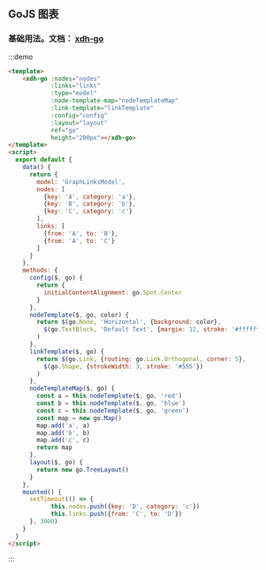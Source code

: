 <script>
  export default {
    data() {
      return {
        model: 'GraphLinksModel',
        nodes: [
          {key: 'A', category: 'a'},
          {key: 'B', category: 'b'},
          {key: 'C', category: 'c'}
        ],
        links: [
          {from: 'A', to: 'B'},
          {from: 'A', to: 'C'}
        ]
      }
    },
    methods: {
      config($, go) {
        return {
          initialContentAlignment: go.Spot.Center
        }
      },
      nodeTemplate($, go, color) {
        return $(go.Node, 'Horizontal', {background: color},
          $(go.TextBlock, 'Default Text', {margin: 12, stroke: '#ffffff'}, new go.Binding('text', 'key'))
        )
      },
      linkTemplate($, go) {
        return $(go.Link, {routing: go.Link.Orthogonal, corner: 5},
          $(go.Shape, {strokeWidth: 3, stroke: '#555'})
        )
      },
      nodeTemplateMap($, go) {
        const a = this.nodeTemplate($, go, 'red')
        const b = this.nodeTemplate($, go, 'blue')
        const c = this.nodeTemplate($, go, 'green')
        const map = new go.Map()
        map.add('a', a)
        map.add('b', b)
        map.add('c', c)
        return map
      },
      layout($, go) {
        return new go.TreeLayout()
      }
    },
    mounted() {
      setTimeout(() => {
            this.nodes.push({key: 'D', category: 'c'})
            this.links.push({from: 'C', to: 'D'})
      }, 3000)
    }
  }
</script>
## GoJS 图表

### 基础用法。文档： [xdh-go](#/src/widgets%2Fmodule-widgets_xdh-go.html)

:::demo
```html
<template>
    <xdh-go :nodes="nodes"
            :links="links"
            :type="model"
            :node-template-map="nodeTemplateMap"
            :link-template="linkTemplate"
            :config="config"
            :layout="layout"
            ref="go"
            height="200px"></xdh-go>
</template>
<script>
  export default {
    data() {
      return {
        model: 'GraphLinksModel',
        nodes: [
          {key: 'A', category: 'a'},
          {key: 'B', category: 'b'},
          {key: 'C', category: 'c'}
        ],
        links: [
          {from: 'A', to: 'B'},
          {from: 'A', to: 'C'}
        ]
      }
    },
    methods: {
      config($, go) {
        return {
          initialContentAlignment: go.Spot.Center
        }
      },
      nodeTemplate($, go, color) {
        return $(go.Node, 'Horizontal', {background: color},
          $(go.TextBlock, 'Default Text', {margin: 12, stroke: '#ffffff'}, new go.Binding('text', 'key'))
        )
      },
      linkTemplate($, go) {
        return $(go.Link, {routing: go.Link.Orthogonal, corner: 5},
          $(go.Shape, {strokeWidth: 3, stroke: '#555'})
        )
      },
      nodeTemplateMap($, go) {
        const a = this.nodeTemplate($, go, 'red')
        const b = this.nodeTemplate($, go, 'blue')
        const c = this.nodeTemplate($, go, 'green')
        const map = new go.Map()
        map.add('a', a)
        map.add('b', b)
        map.add('c', c)
        return map
      },
      layout($, go) {
        return new go.TreeLayout()
      }
    },
    mounted() {
      setTimeout(() => {
            this.nodes.push({key: 'D', category: 'c'})
            this.links.push({from: 'C', to: 'D'})
      }, 3000)
    }
  }
</script>
```
:::

